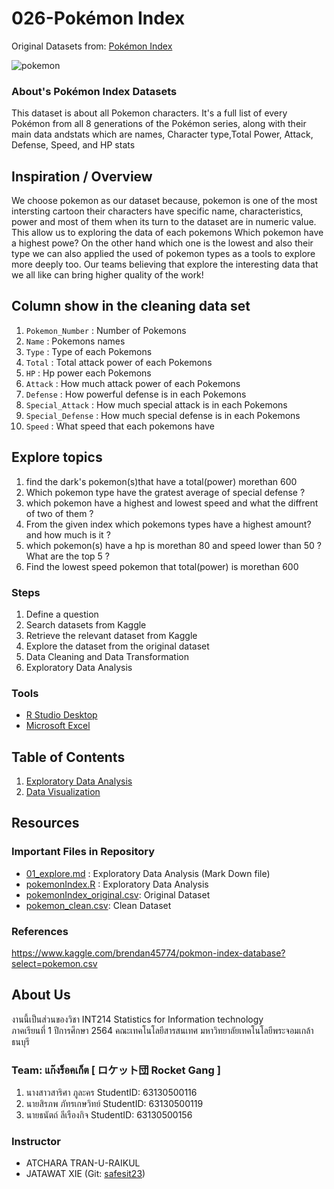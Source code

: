 # 026-Pokémon Index

Original Datasets from: [Pokémon Index](https://www.kaggle.com/brendan45774/pokmon-index-database?select=pokemon.csv)

![pokemon](https://github.com/sit-2021-int214/026_Pokemon_Index/blob/main/img/1200px-International_Pok%C3%A9mon_logo.svg.png)

### About's Pokémon Index Datasets

This dataset is about all Pokemon characters. It's a full list of every Pokémon from all 8 generations of the Pokémon series, along with their main data andstats
which are names, Character type,Total Power, Attack, Defense, Speed, and HP stats

## Inspiration / Overview

We choose pokemon as our dataset because, pokemon is one of the most intersting cartoon
their characters have specific name, characteristics, power and most of them when its turn to the dataset are in numeric value.
This allow us to exploring the data of each pokemons
Which pokemon have a highest powe? On the other hand which one is the lowest
and also their type we can also applied the used of pokemon types as a tools to explore more deeply too.
Our teams believing that explore the interesting data that we all like can bring higher quality of the work!

## Column show in the cleaning data set

1. `Pokemon_Number` : Number of Pokemons
2. `Name` : Pokemons names
3. `Type` : Type of each Pokemons
4. `Total` : Total attack power of each Pokemons
5. `HP` : Hp power each Pokemons
6. `Attack` : How much attack power of each Pokemons
7. `Defense` : How powerful defense is in each Pokemons
8. `Special_Attack` : How much special attack is in each Pokemons
9. `Special_Defense` : How much special defense is in each Pokemons
10. `Speed` : What speed that each pokemons have

## Explore topics

1. find the dark's pokemon(s)that have a total(power) morethan 600
2. Which pokemon type have the gratest average of special defense ?
3. which pokemon have a highest and lowest speed and what the diffrent of two of them ?
4. From the given index which pokemons types have a highest amount? and how much is it ?
5. which pokemon(s) have a hp is morethan 80 and speed lower than 50 ? What are the top 5 ?
6. Find the lowest speed pokemon that total(power) is morethan 600

### Steps

1. Define a question
2. Search datasets from Kaggle
3. Retrieve the relevant dataset from Kaggle
4. Explore the dataset from the original dataset
5. Data Cleaning and Data Transformation
6. Exploratory Data Analysis

### Tools

- [R Studio Desktop](https://www.rstudio.com/)
- [Microsoft Excel](https://www.microsoft.com/en-us/microsoft-365/excel)

## Table of Contents

1. [Exploratory Data Analysis](./01_explore.md)
2. [Data Visualization]()

## Resources

### Important Files in Repository
- [01_explore.md](./01_explore.md) : Exploratory Data Analysis (Mark Down file)
- [pokemonIndex.R](./pokemonIndex.R) : Exploratory Data Analysis
- [pokemonIndex_original.csv](./pokemonIndex_original.csv): Original Dataset
- [pokemon_clean.csv](./pokemon_clean.csv): Clean Dataset

### References

https://www.kaggle.com/brendan45774/pokmon-index-database?select=pokemon.csv

## About Us

งานนี้เป็นส่วนของวิชา INT214 Statistics for Information technology <br/> ภาคเรียนที่ 1 ปีการศึกษา 2564 คณะเทคโนโลยีสารสนเทศ มหาวิทยาลัยเทคโนโลยีพระจอมเกล้าธนบุรี

### Team: แก๊งร็อคเก็ต [ ロケット団 Rocket Gang ]
1. นางสาวสาริศา  ภูละคร       StudentID: 63130500116
2. นายสิรภพ     ภัทรเกษวิทย์   StudentID: 63130500119
3. นายธนัตถ์     ลีเรืองกิจ      StudentID: 63130500156


### Instructor

- ATCHARA TRAN-U-RAIKUL
- JATAWAT XIE (Git: [safesit23](https://github.com/safesit23))
